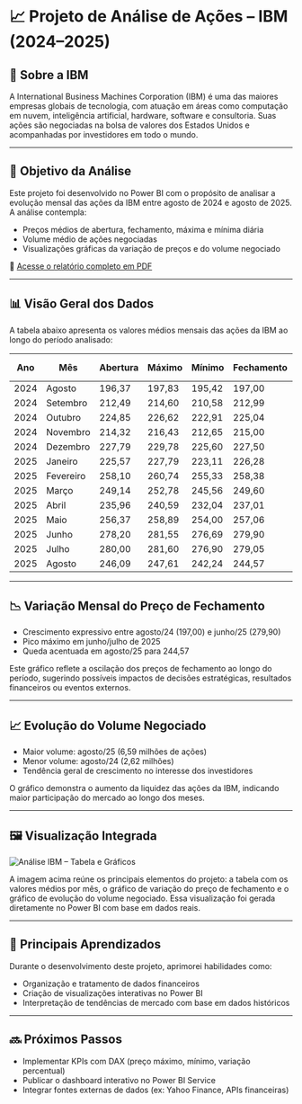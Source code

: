 # 📈 Projeto de Análise de Ações – IBM (2024–2025)

## 🏢 Sobre a IBM

A International Business Machines Corporation (IBM) é uma das maiores empresas globais de tecnologia, com atuação em áreas como computação em nuvem, inteligência artificial, hardware, software e consultoria. Suas ações são negociadas na bolsa de valores dos Estados Unidos e acompanhadas por investidores em todo o mundo.

---

## 🎯 Objetivo da Análise

Este projeto foi desenvolvido no Power BI com o propósito de analisar a evolução mensal das ações da IBM entre agosto de 2024 e agosto de 2025. A análise contempla:

- Preços médios de abertura, fechamento, máxima e mínima diária  
- Volume médio de ações negociadas  
- Visualizações gráficas da variação de preços e do volume negociado  

📎 [Acesse o relatório completo em PDF](ibm.pdf)

---

## 📊 Visão Geral dos Dados

A tabela abaixo apresenta os valores médios mensais das ações da IBM ao longo do período analisado:

| Ano  | Mês      | Abertura | Máximo | Mínimo | Fechamento | Volume Negociado |
|------|----------|----------|--------|--------|------------|------------------|
| 2024 | Agosto   | 196,37   | 197,83 | 195,42 | 197,00     | 2.629.940         |
| 2024 | Setembro | 212,49   | 214,60 | 210,58 | 212,99     | 4.172.347         |
| 2024 | Outubro  | 224,85   | 226,62 | 222,91 | 225,04     | 4.592.364         |
| 2024 | Novembro | 214,32   | 216,43 | 212,65 | 215,00     | 3.864.029         |
| 2024 | Dezembro | 227,79   | 229,78 | 225,60 | 227,50     | 3.882.651         |
| 2025 | Janeiro  | 225,57   | 227,79 | 223,11 | 226,28     | 4.621.208         |
| 2025 | Fevereiro| 258,10   | 260,74 | 255,33 | 258,38     | 4.953.886         |
| 2025 | Março    | 249,14   | 252,78 | 245,56 | 249,60     | 4.802.536         |
| 2025 | Abril    | 235,96   | 240,59 | 232,04 | 237,01     | 5.751.206         |
| 2025 | Maio     | 256,37   | 258,89 | 254,00 | 257,06     | 3.722.095         |
| 2025 | Junho    | 278,20   | 281,55 | 276,69 | 279,90     | 3.719.796         |
| 2025 | Julho    | 280,00   | 281,60 | 276,90 | 279,05     | 4.957.053         |
| 2025 | Agosto   | 246,09   | 247,61 | 242,24 | 244,57     | 6.596.163         |

---

## 📉 Variação Mensal do Preço de Fechamento

- Crescimento expressivo entre agosto/24 (197,00) e junho/25 (279,90)  
- Pico máximo em junho/julho de 2025  
- Queda acentuada em agosto/25 para 244,57  

Este gráfico reflete a oscilação dos preços de fechamento ao longo do período, sugerindo possíveis impactos de decisões estratégicas, resultados financeiros ou eventos externos.

---

## 📈 Evolução do Volume Negociado

- Maior volume: agosto/25 (6,59 milhões de ações)  
- Menor volume: agosto/24 (2,62 milhões)  
- Tendência geral de crescimento no interesse dos investidores  

O gráfico demonstra o aumento da liquidez das ações da IBM, indicando maior participação do mercado ao longo dos meses.

---

## 🖼️ Visualização Integrada

![Análise IBM – Tabela e Gráficos](ibm-analise.png)

A imagem acima reúne os principais elementos do projeto: a tabela com os valores médios por mês, o gráfico de variação do preço de fechamento e o gráfico de evolução do volume negociado. Essa visualização foi gerada diretamente no Power BI com base em dados reais.

---

## 🧠 Principais Aprendizados

Durante o desenvolvimento deste projeto, aprimorei habilidades como:

- Organização e tratamento de dados financeiros  
- Criação de visualizações interativas no Power BI  
- Interpretação de tendências de mercado com base em dados históricos  

---

## 🔜 Próximos Passos

- Implementar KPIs com DAX (preço máximo, mínimo, variação percentual)  
- Publicar o dashboard interativo no Power BI Service  
- Integrar fontes externas de dados (ex: Yahoo Finance, APIs financeiras)
